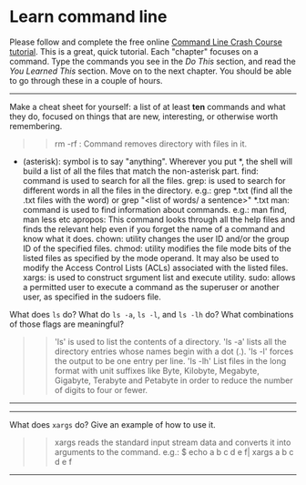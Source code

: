 # Learn command line

Please follow and complete the free online [Command Line Crash Course
tutorial](http://cli.learncodethehardway.org/book/). This is a great,
quick tutorial. Each "chapter" focuses on a command. Type the commands
you see in the _Do This_ section, and read the _You Learned This_
section. Move on to the next chapter. You should be able to go through
these in a couple of hours.


---

Make a cheat sheet for yourself: a list of at least **ten** commands and what they do, focused on things that are new, interesting, or otherwise worth remembering.

> > rm -rf : Command removes directory with files in it.
* (asterisk): symbol is to say "anything". Wherever you put *, the shell will build a list of all the files that match the non-asterisk part.
find: command is used to search for all the files.
grep: is used to search for different words in all the files in the directory. e.g.: grep <word> *.txt (find all the .txt files with the word) or grep "<list of words/ a sentence>" *.txt
man: command is used to find information about commands. e.g.: man find, man less etc
apropos: This command looks through all the help files and finds the relevant help even if you forget the name of a command and know what it does.
chown: utility changes the user ID and/or the group ID of the specified files.
chmod: utility modifies the file mode bits of the listed files as specified by the mode operand. It may also be used to modify the Access Control Lists (ACLs) associated with the listed files.
xargs: is used to construct srgument list and execute utility.
sudo: allows a permitted user to execute a command as the superuser or another user, as specified in the sudoers file.



What does `ls` do? What do `ls -a`, `ls -l`, and `ls -lh` do? What combinations of those flags are meaningful?

> > 'ls' is used to list the contents of a directory. 
'ls -a' lists all the directory entries whose names begin with a dot (.). 
'ls -l' forces the output to be one entry per line.
'ls -lh' List files in the long format with unit suffixes like Byte, Kilobyte, Megabyte, Gigabyte, Terabyte and Petabyte in order	to reduce the number of digits to four or fewer.

---


---

What does `xargs` do? Give an example of how to use it.

> > xargs reads the standard input stream data and converts it into arguments to the command.
e.g.: $ echo a b c d e f| xargs
a b c d e f

---

